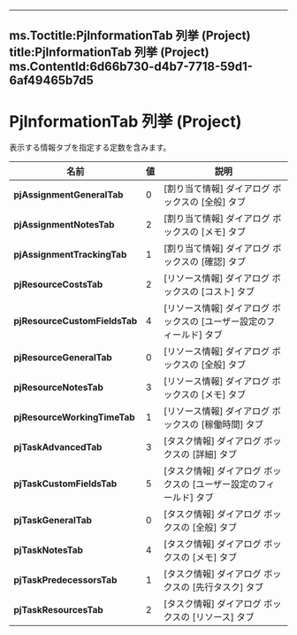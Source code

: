 

---
ms.Toctitle:PjInformationTab 列挙 (Project)
title:PjInformationTab 列挙 (Project)
ms.ContentId:6d66b730-d4b7-7718-59d1-6af49465b7d5
---
# PjInformationTab 列挙 (Project)




表示する情報タブを指定する定数を含みます。

|**名前**|**値**|**説明**|
|---|---|---|
|**pjAssignmentGeneralTab**|0|[割り当て情報] ダイアログ ボックスの [全般] タブ|
|**pjAssignmentNotesTab**|2|[割り当て情報] ダイアログ ボックスの [メモ] タブ|
|**pjAssignmentTrackingTab**|1|[割り当て情報] ダイアログ ボックスの [確認] タブ|
|**pjResourceCostsTab**|2|[リソース情報] ダイアログ ボックスの [コスト] タブ|
|**pjResourceCustomFieldsTab**|4|[リソース情報] ダイアログ ボックスの [ユーザー設定のフィールド] タブ|
|**pjResourceGeneralTab**|0|[リソース情報] ダイアログ ボックスの [全般] タブ|
|**pjResourceNotesTab**|3|[リソース情報] ダイアログ ボックスの [メモ] タブ|
|**pjResourceWorkingTimeTab**|1|[リソース情報] ダイアログ ボックスの [稼働時間] タブ|
|**pjTaskAdvancedTab**|3|[タスク情報] ダイアログ ボックスの [詳細] タブ|
|**pjTaskCustomFieldsTab**|5|[タスク情報] ダイアログ ボックスの [ユーザー設定のフィールド] タブ|
|**pjTaskGeneralTab**|0|[タスク情報] ダイアログ ボックスの [全般] タブ|
|**pjTaskNotesTab**|4|[タスク情報] ダイアログ ボックスの [メモ] タブ|
|**pjTaskPredecessorsTab**|1|[タスク情報] ダイアログ ボックスの [先行タスク] タブ|
|**pjTaskResourcesTab**|2|[タスク情報] ダイアログ ボックスの [リソース] タブ|




